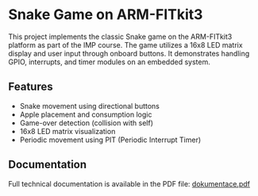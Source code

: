 # Snake Game on ARM-FITkit3

This project implements the classic Snake game on the ARM-FITkit3 platform as part of the IMP course. The game utilizes a 16x8 LED matrix display and user input through onboard buttons. It demonstrates handling GPIO, interrupts, and timer modules on an embedded system.

## Features

- Snake movement using directional buttons
- Apple placement and consumption logic
- Game-over detection (collision with self)
- 16x8 LED matrix visualization
- Periodic movement using PIT (Periodic Interrupt Timer)

## Documentation

Full technical documentation is available in the PDF file: [dokumentace.pdf](dokumentace.pdf)
